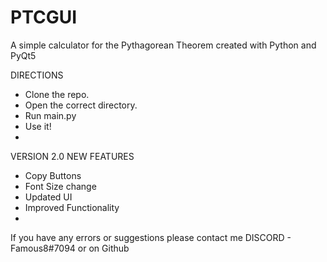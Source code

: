 # PTCGUI
A simple calculator for the Pythagorean Theorem created with Python and PyQt5

DIRECTIONS

- Clone the repo.
- Open the correct directory.
- Run main.py
- Use it!
- 
VERSION 2.0 NEW FEATURES

- Copy Buttons
- Font Size change
- Updated UI
- Improved Functionality
- 
If you have any errors or suggestions please contact me DISCORD - Famous8#7094 or on Github
